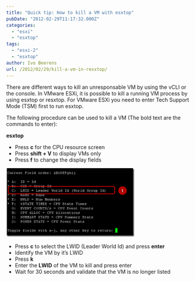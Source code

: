 ```yaml
---
title: "Quick tip: How to kill a VM with esxtop"
pubDate: "2012-02-29T11:17:32.000Z"
categories: 
  - "esxi"
  - "esxtop"
tags: 
  - "esxi-2"
  - "esxtop"
author: Ivo Beerens
url: /2012/02/29/kill-a-vm-in-resxtop/
---
```


There are different ways to kill an unresponsable VM by using the vCLI or the console. In VMware ESXi, it is possible to kill a running VM process by using esxtop or resxtop. For VMware ESXi you need to enter Tech Support Mode (TSM) first to run esxtop.

The following procedure can be used to kill a VM (The bold text are the commands to enter):

**esxtop**
- Press **c** for the CPU resource screen
- Press **shift + V** to display VMs only
- Press **f** to change the display fields

[![image](images/image_thumb13.png "image")](images/image15.png)

- Press **c** to select the LWID (Leader World Id) and press **enter**
- Identify the VM by it’s LWID
- Press **k**
- Enter the **LWID** of the VM to kill and press enter
- Wait for 30 seconds and validate that the VM is no longer listed